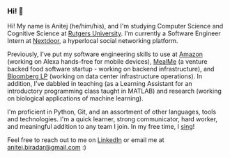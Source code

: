 ### Hi! 👋

<!--
**anitejb/anitejb** is a ✨ _special_ ✨ repository because its `README.md` (this file) appears on your GitHub profile.

Here are some ideas to get you started:

- 🔭 I’m currently working on ...
- 🌱 I’m currently learning ...
- 👯 I’m looking to collaborate on ...
- 🤔 I’m looking for help with ...
- 💬 Ask me about ...
- 📫 How to reach me: ...
- 😄 Pronouns: ...
- ⚡ Fun fact: ...
-->

Hi! My name is Anitej (he/him/his), and I'm studying Computer Science and Cognitive Science at [Rutgers University](https://rutgers.edu). I'm currently a Software Engineer Intern at [Nextdoor](https://nextdoor.com), a hyperlocal social networking platform.

Previously, I've put my software engineering skills to use at [Amazon](https://amazon.com) (working on Alexa hands-free for mobile devices), [MealMe](https://mealme.ai) (a venture backed food software startup - working on backend infrastructure), and [Bloomberg LP](https://www.bloomberg.com) (working on data center infrastructure operations). In addition, I've dabbled in teaching (as a Learning Assistant for an introductory programming class taught in MATLAB) and research (working on biological applications of machine learning).

I'm proficient in Python, Git, and an assortment of other languages, tools and technologies. I'm a quick learner, strong communicator, hard worker, and meaningful addition to any team I join. In my free time, I [sing](https://rutgersraag.com)!

Feel free to reach out to me on [LinkedIn](https://linkedin.com/in/anitejb) or email me at anitej.biradar@gmail.com :)
